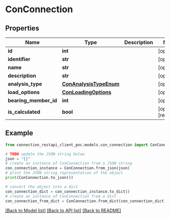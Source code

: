 # ConConnection


## Properties

Name | Type | Description | Notes
------------ | ------------- | ------------- | -------------
**id** | **int** |  | [optional] 
**identifier** | **str** |  | [optional] 
**name** | **str** |  | [optional] 
**description** | **str** |  | [optional] 
**analysis_type** | [**ConAnalysisTypeEnum**](ConAnalysisTypeEnum.md) |  | [optional] 
**load_options** | [**ConLoadingOptions**](ConLoadingOptions.md) |  | [optional] 
**bearing_member_id** | **int** |  | [optional] 
**is_calculated** | **bool** |  | [optional] [readonly] 

## Example

```python
from connection_restapi_client_poc.models.con_connection import ConConnection

# TODO update the JSON string below
json = "{}"
# create an instance of ConConnection from a JSON string
con_connection_instance = ConConnection.from_json(json)
# print the JSON string representation of the object
print(ConConnection.to_json())

# convert the object into a dict
con_connection_dict = con_connection_instance.to_dict()
# create an instance of ConConnection from a dict
con_connection_from_dict = ConConnection.from_dict(con_connection_dict)
```
[[Back to Model list]](../README.md#documentation-for-models) [[Back to API list]](../README.md#documentation-for-api-endpoints) [[Back to README]](../README.md)


